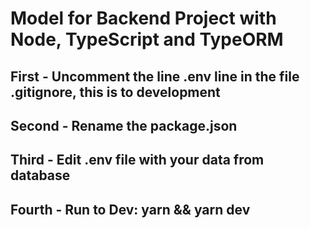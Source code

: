 # Model for Backend Project with Node, TypeScript and TypeORM

## First - Uncomment the line .env line in the file .gitignore, this is to development 

## Second - Rename the package.json

## Third - Edit .env file with your data from database

## Fourth - Run to Dev: yarn && yarn dev
